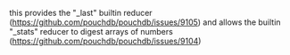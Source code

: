 this provides the "_last" builtin reducer (https://github.com/pouchdb/pouchdb/issues/9105) and allows the builtin "_stats" reducer to digest arrays of numbers (https://github.com/pouchdb/pouchdb/issues/9104)
